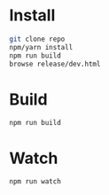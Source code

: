 # Install

```sh
git clone repo
npm/yarn install
npm run build
browse release/dev.html
```


# Build
```
npm run build
```

# Watch

```
npm run watch
```


